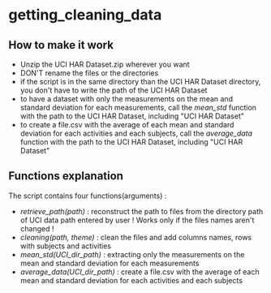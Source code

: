 # getting_cleaning_data

## How to make it work
- Unzip the UCI HAR Dataset.zip wherever you want
- DON'T rename the files or the directories
- if the script is in the same directory than the UCI HAR Dataset directory, you don't have to write the path of the UCI HAR Dataset
- to have a dataset with only the measurements on the mean and standard deviation for each measurements, call the *mean_std* function with the path to the UCI HAR Dataset, including "UCI HAR Dataset"
- to create a file.csv with the average of each mean and standard deviation for each activities and each subjects, call the *average_data* function with the path to the UCI HAR Dataset, including "UCI HAR Dataset"


## Functions explanation
The script contains four functions(arguments) :
- *retrieve_path(path)* : reconstruct the path to files from the directory path of UCI data path entered by user
  ! Works only if the files names aren't changed !
- *cleaning(path, theme)* : clean the files and add columns names, rows with subjects and activities
- *mean_std(UCI_dir_path)* : extracting only the measurements on the mean and standard deviation for each measurements
- *average_data(UCI_dir_path)* : create a file.csv with the average of each mean and standard deviation for each activities and each subjects

